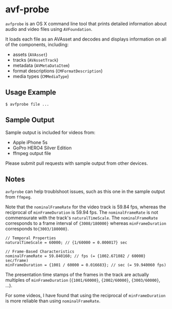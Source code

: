 avf-probe
=========

`avfprobe` is an OS X command line tool that prints detailed information about audio and video files using `AVFoundation`.
 
It loads each file as an AVAsset and decodes and displays information on all of the components, including:

* assets (`AVAsset`)
* tracks (`AVAssetTrack`)
* metadata (`AVMetaDataItem`)
* format descriptions (`CMFormatDescription`)
* media types (`CMMediaType`)

Usage Example
-------------

```$ avfprobe file ...```

Sample Output
-------------

Sample output is included for videos from:

* Apple iPhone 5s
* GoPro HERO4 Silver Edition
* ffmpeg output file

Please submit pull requests with sample output from other devices.

Notes
-----

`avfprobe` can help troublshoot issues, such as this one in the sample output from `ffmpeg`.

Note that the `nominalFrameRate` for the video track is 59.84 fps, whereas the reciprocal of
`minFrameDuration` is 59.94 fps.  The `nominalFrameRate` is not commensurate with the track's `naturalTimeScale`.
The `nominalFrameRate` corresponds to a frame interval of `{3008/180000}` whereas `minFrameDuration`
 corresponds to`{3003/180000}`.

```
// Temporal Properties
naturalTimeScale = 60000; // {1/60000 = 0.000017} sec

// Frame-Based Characteristics
nominalFrameRate = 59.840160; // fps (= {1002.671082 / 60000} sec/frame)
minFrameDuration = {1001 / 60000 = 0.016683}; // sec (= 59.940060 fps)
```

The presentation time stamps of the frames in the track are actually multiples of `minFrameDuration`
(`{1001/60000}`, `{2002/60000}`, `{3003/60000}`, ...).

For some videos, I have found that using the reciprocal of `minFrameDuration` is more reliable than using `nominalFrameRate`.